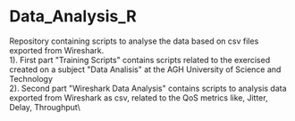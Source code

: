 # Data_Analysis_R

Repository containing scripts to analyse the data based on csv files exported from Wireshark. \
1). First part "Training Scripts" contains scripts related to the exercised created on a subject "Data Analisis" at the AGH University of Science and Technology \
2). Second part "Wireshark Data Analysis" contains scripts to analysis data exported from Wireshark as csv, related to the QoS metrics like, Jitter, Delay, Throughput\
